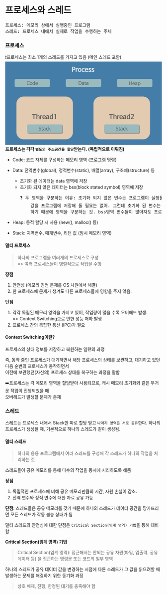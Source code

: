 # 프로세스와 스레드
<pre>
프로세스: 메모리 상에서 실행중인 프로그램
스레드: 프로세스 내에서 실제로 작업을 수행하는 주체
</pre>

### 프로세스
❗프로세스는 최소 1개의 스레드를 가지고 있음 (메인 스레드 포함)
![img.png](../resource/process_and_thread.png)
**프로세스는 각각 `별도의 주소공간을 할당`받는다. (독립적으로 이뤄짐)**
- Code: 코드 자체를 구성하는 메모리 영역 (프로그램 명령)
- Data: 전역변수(global), 정적변수(static), 배열(array), 구조체(structure) 등
    - 초기화 된 데이터는 data 영역에 저장
    - 초기화 되지 않은 데이터는 bss(block stated symbol) 영역에 저장
      <pre>❓ 두 영역을 구분하는 이유: 초기화 되지 않은 변수는 프로그램이 실행될 때 영역을 잡아주면 됨,
          값을 프로그램에 저장해 둘 필요는 없어. 그런데 초기화 된 변수는 값을 처음에 프로그램에 저장해놔야 
          하기 때문에 영역을 구분하는 것. bss영역 변수들이 많아져도 프로그램의 실행코드 사이즈가 늘어나지 않음
      </pre>
            
- Heap: 동적 할당 시 사용 (new(), malloc() 등)
- Stack: 지역변수, 매개변수, 리턴 값 (임시 메모리 영역) 
  
#### 멀티 프로세스   
> 하나의 프로그램을 여러개의 프로세스로 구성    
> => 여러 프로세스들이 병렬적으로 작업을 수행

**장점**
1. 안전성 (메모리 침범 문제를 OS 차원에서 해결) 
2. 한 프로세스에 문제가 생겨도 다른 프로세스들에 영향을 주지 않음.

**단점**
1. 각각 독립된 메모리 영역을 가지고 있어, 작업량이 많을 수록 오버헤드 발생.      
         => Context Switching으로 인한 성능 저하 발생
2. 프로세스 간의 복잡한 통신 (IPC)가 필요

#### Context Switching이란?
프로세스의 상태 정보를 저장하고 복원하는 일련의 과정    

즉, 동작 중인 프로세스가 대기하면서 해당 프로세스의 상태를 보관하고, 대기하고 있던 다음 순번의 프로세스가 동작하면서      
이전에 보관했던(자신의) 프로세스 상태를 복구하는 과정을 말함 

➡️프로세스는 각 메모리 영역을 할당받아 사용되므로, 캐시 메모리 초기화와 같은 무거운 작업이 진행되었을 때        
오버헤드가 발생할 문제가 존재

### 스레드
스레드는 프로세스 내애서 Stack만 따로 할당 받고 `나머지 영역은 서로 공유`한다.
하나의 프로세스가 생성될 때, 기본적으로 하나의 스레드가 같이 생성됨.
#### 멀티 스레드
> 하나의 응용 프로그램에서 여러 스레드를 구성해 각 스레드가 하나의 작업을 처리하는 것

스레드들이 공유 메모리를 통해 다수의 작업을 동시에 처리하도록 해줌       

**장점**      
1. 독립적인 프로세스에 비해 공유 메모리만큼의 시간, 자원 손실이 감소.      
2. 전역 변수와 정적 변수에 대한 자료 공유 가능

**단점**: 스레드들은 공유 메모리를 갖기 때문에 하나의 스레드가 데이터 공간을 망가뜨리면 모든 스레드가 작동 불능 상태가 됨

멀티 스레드의 안전성에 대한 단점은 `Critical Section(임계 영역) 기법`을 통해 대비함     

**Critical Section(임계 영역) 기법**
> Critical Section(임계 영역): 접근해서는 안되는 공유 자원(파일, 입출력, 공유 데이터 등) 을 접근하는 명령문 또는 코드의 일부 영역

하나의 스레드가 공유 데이터 값을 변경하는 시점에 다른 스레드가 그 값을 읽으려할 때 발생하는 문제를 해결하기 위한 동기화 과정
> 상호 배제, 진행, 한정된 대기를 충족해야 함
